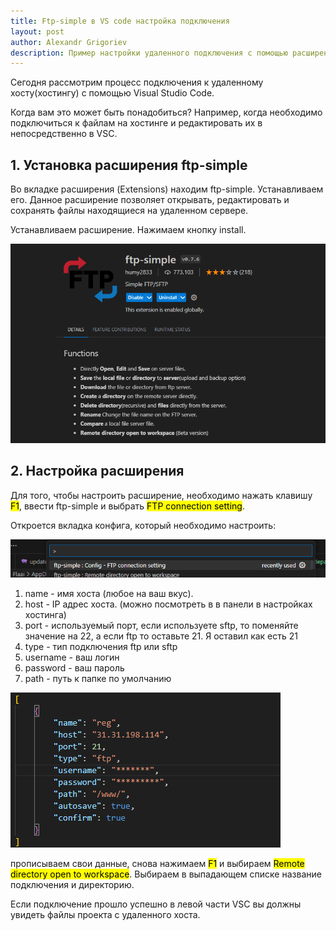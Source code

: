 ```yaml
---
title: Ftp-simple в VS code настройка подключения
layout: post
author: Alexandr Grigoriev
description: Пример настройки удаленного подключения с помощью расширения ftp-simple в Visiual Studio Code.
---
```


Сегодня рассмотрим процесс подключения к удаленному хосту(хостингу) с помощью Visual Studio Code.

Когда вам это может быть понадобиться? Например, когда необходимо подключиться к файлам на хостинге и редактировать их в непосредственно в VSC. 

## 1. Установка расширения ftp-simple

Во вкладке расширения (Extensions) находим ftp-simple. Устанавливаем его. Данное расширение позволяет открывать, редактировать и сохранять файлы находящиеся на удаленном сервере. 

Устанавливаем расширение. Нажимаем кнопку install.

![ftp-simple-install](/assets/images/articles/ftp-simple/ftp-simple-install.png)

## 2. Настройка расширения

Для того, чтобы настроить расширение, необходимо нажать клавишу <mark>F1</mark>, ввести ftp-simple и выбрать <mark>FTP connection setting</mark>.

Откроется вкладка конфига, который необходимо настроить:

![ftp-simple-config](/assets/images/articles/ftp-simple/ftp-simple-cofig.png)

1. name - имя хоста (любое на ваш вкус).
2. host - IP адрес хоста. (можно посмотреть в в панели в настройках хостинга)
3. port - используемый порт, если используете sftp, то поменяйте значение на 22, а если ftp то оставьте 21. Я оставил как есть 21
4. type - тип подключения ftp или sftp
5. username - ваш логин
6. password - ваш пароль
7. path - путь к папке по умолчанию

![ftp-simple-config](/assets/images/articles/ftp-simple/config-file.png)


прописываем свои данные, снова нажимаем <mark>F1</mark> и выбираем <mark>Remote directory open to workspace</mark>. Выбираем в выпадающем списке название подключения и директорию. 

Если подключение прошло успешно в левой части VSC вы должны увидеть файлы проекта с удаленного хоста.